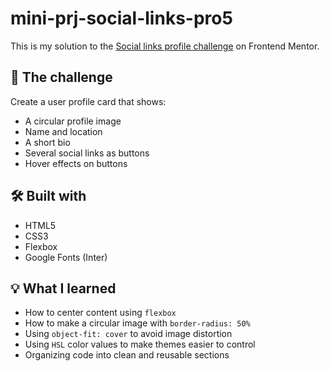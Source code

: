 # mini-prj-social-links-pro5

This is my solution to the [Social links profile challenge](https://www.frontendmentor.io/challenges/social-links-profile-UG32l9m6dQ) on Frontend Mentor.

## 🧩 The challenge

Create a user profile card that shows:

- A circular profile image
- Name and location
- A short bio
- Several social links as buttons
- Hover effects on buttons

## 🛠️ Built with

- HTML5
- CSS3
- Flexbox
- Google Fonts (Inter)

## 💡 What I learned

- How to center content using `flexbox`
- How to make a circular image with `border-radius: 50%`
- Using `object-fit: cover` to avoid image distortion
- Using `HSL` color values to make themes easier to control
- Organizing code into clean and reusable sections


